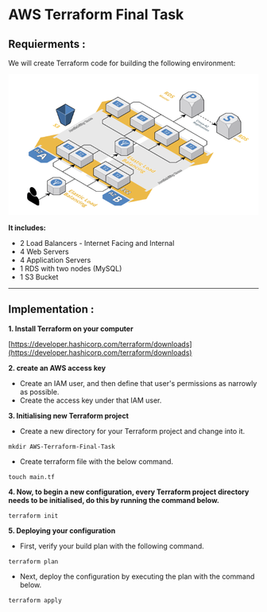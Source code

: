 # AWS Terraform Final Task

## Requierments :
We will create Terraform code for building the following environment:

[![](https://github.com/MaryamWahbi1/AWS-Terraform-Final-Task/blob/master/screenshots/environment.PNG?raw=true)](https://github.com/MaryamWahbi1/AWS-Terraform-Final-Task/blob/master/screenshots/environment.PNG?raw=true)


**It includes:**
- 2 Load Balancers - Internet Facing and Internal
- 4 Web Servers 
- 4 Application Servers 
- 1 RDS with two nodes (MySQL)
- 1 S3 Bucket

------------

## Implementation :
**1. Install Terraform on your computer**

[https://developer.hashicorp.com/terraform/downloads](https://developer.hashicorp.com/terraform/downloads)

**2. create an AWS access key**

- Create an IAM user, and then define that user's permissions as narrowly as possible.
- Create the access key under that IAM user.

**3. Initialising new Terraform project**

- Create a new directory for your Terraform project and change into it.
```
mkdir AWS-Terraform-Final-Task
```
- Create terraform file with the below command.
```
touch main.tf
```
**4. Now, to begin a new configuration, every Terraform project directory needs to be initialised, do this by running the command below.**

```
terraform init
```
**5. Deploying your configuration**

- First, verify your build plan with the following command.
```
terraform plan
```
- Next, deploy the configuration by executing the plan with the command below.
```
terraform apply
```
